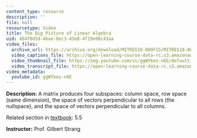 ```yaml
---
content_type: resource
description: ''
file: null
resourcetype: Video
title: The Big Picture of Linear Algebra
uid: 464f0d5d-4bae-8ec3-43e0-4f19e86c43aa
video_files:
  archive_url: https://archive.org/download/MITRES18-009F15/MITRES18-009F15_5_5_BigPictureLinearAlgebra_300k.mp4
  video_captions_file: https://open-learning-course-data-rc.s3.amazonaws.com/res-18-009-learn-differential-equations-up-close-with-gilbert-strang-and-cleve-moler-fall-2015/a92ae09184bf5bb9ba17087c8eebe36f_ggWYkes-n6E.vtt
  video_thumbnail_file: https://img.youtube.com/vi/ggWYkes-n6E/default.jpg
  video_transcript_file: https://open-learning-course-data-rc.s3.amazonaws.com/res-18-009-learn-differential-equations-up-close-with-gilbert-strang-and-cleve-moler-fall-2015/74d40a3e8fc40807cf4ce02e22c75f5b_ggWYkes-n6E.pdf
video_metadata:
  youtube_id: ggWYkes-n6E
---
```


**Description:** A matrix produces four subspaces: column space, row space (same dimension), the space of vectors perpendicular to all rows (the nullspace), and the space of vectors perpendicular to all columns.

Related section in [textbook](http://www-math.mit.edu/~gs/dela/): 5.5

**Instructor:** Prof. Gilbert Strang